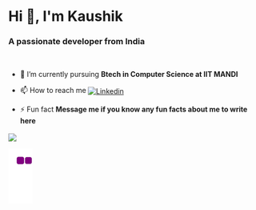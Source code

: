 <h1 align="left">Hi 👋, I'm Kaushik</h1>
<h3 align="left">A passionate developer from India</h3>




<p align="center"> <a href="https://twitter.com/" target="blank"><img src="https://img.shields.io/twitter/follow/?logo=twitter&style=for-the-badge" alt="" /></a> </p>

- 🌱 I’m currently pursuing **Btech in Computer Science at IIT MANDI**

- 📫 How to reach me <a href="https://www.linkedin.com/in/kaushik-vishwakarma-103b20223/" target="blank"><img align="center" src="https://raw.githubusercontent.com/rahuldkjain/github-profile-readme-generator/master/src/images/icons/Social/linked-in-alt.svg" alt="Linkedin" height="30" width="40" /></a>


- ⚡ Fun fact **Message me if you know any fun facts about me to write here**




<div>
<p><img align="center" src="https://github-readme-stats.vercel.app/api?username=Kaushik1216&&show_icons=true&title_color=ffffff&icon_color=bb2acf&text_color=daf7dc&bg_color=151515" /></p></div>


![snake gif](https://github.com/Kaushik1216/Kaushik1216/blob/output/github-contribution-grid-snake.gif)


